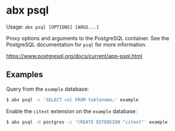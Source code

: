 # abx psql

Usage: `abx psql [OPTIONS] [ARGS...]`

Proxy options and arguments to the PostgreSQL container. See the PostgreSQL
documentation for `psql` for more information.

https://www.postgresql.org/docs/current/app-psql.html

## Examples

Query from the `example` database:

```sh
$ abx psql -c 'SELECT col FROM tablename;' example
```

Enable the `citext` extension on the `example` database:

```sh
$ abx psql -U postgres -c 'CREATE EXTENSION "citext"' example
```
